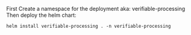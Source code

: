 First Create a namespace for the deployment aka: verifiable-processing
Then deploy the helm chart:

```
helm install verifiable-processing . -n verifiable-processing

```